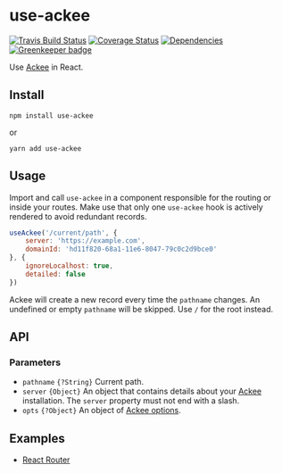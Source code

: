 # use-ackee

[![Travis Build Status](https://travis-ci.org/electerious/use-ackee.svg?branch=master)](https://travis-ci.org/electerious/use-ackee) [![Coverage Status](https://coveralls.io/repos/github/electerious/use-ackee/badge.svg?branch=master)](https://coveralls.io/github/electerious/use-ackee?branch=master) [![Dependencies](https://david-dm.org/electerious/use-ackee.svg)](https://david-dm.org/electerious/use-ackee#info=dependencies) [![Greenkeeper badge](https://badges.greenkeeper.io/electerious/use-ackee.svg)](https://greenkeeper.io/)

Use [Ackee](https://github.com/electerious/Ackee) in React.

## Install

```
npm install use-ackee
```

or

```
yarn add use-ackee
```

## Usage

Import and call `use-ackee` in a component responsible for the routing or inside your routes. Make use that only one `use-ackee` hook is actively rendered to avoid redundant records.

```js
useAckee('/current/path', {
	server: 'https://example.com',
	domainId: 'hd11f820-68a1-11e6-8047-79c0c2d9bce0'
}, {
	ignoreLocalhost: true,
	detailed: false
})
```

Ackee will create a new record every time the `pathname` changes. An undefined or empty `pathname` will be skipped. Use `/` for the root instead.

## API

### Parameters

- `pathname` `{?String}` Current path.
- `server` `{Object}` An object that contains details about your [Ackee](https://github.com/electerious/Ackee) installation. The `server` property must not end with a slash.
- `opts` `{?Object}` An object of [Ackee options](https://github.com/electerious/ackee-tracker#options).

## Examples

- [React Router](demos/react-router/README.md)
